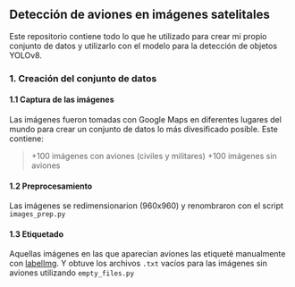 ## Detección de aviones en imágenes satelitales
Este repositorio contiene todo lo que he utilizado para crear mi propio conjunto de datos y utilizarlo con el modelo para la detección de objetos YOLOv8.

### 1. Creación del conjunto de datos

#### 1.1 Captura de las imágenes
Las imágenes fueron tomadas con Google Maps en diferentes lugares del mundo para crear un conjunto de datos lo más divesificado posible. Este contiene:
> +100 imágenes con aviones (civiles y militares)
> +100 imágenes sin aviones

#### 1.2 Preprocesamiento
Las imágenes se redimensionarion (960x960) y renombraron con el script `images_prep.py`

#### 1.3 Etiquetado
Aquellas imágenes en las que aparecían aviones las etiqueté manualmente con [labelImg](https://github.com/HumanSignal/labelImg).
Y obtuve los archivos `.txt` vacíos para las imágenes sin aviones utilizando `empty_files.py`
